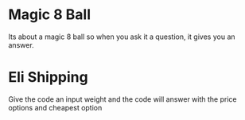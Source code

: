# Magic 8 Ball

Its about a magic 8 ball so when you ask it a question, it gives you an answer.

# Eli Shipping

Give the code an input weight and the code will answer with the price options and cheapest option
